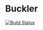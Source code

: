 # Buckler

[![Build Status](https://travis-ci.org/jbowes/buckler.png)](https://travis-ci.org/jbowes/buckler)
